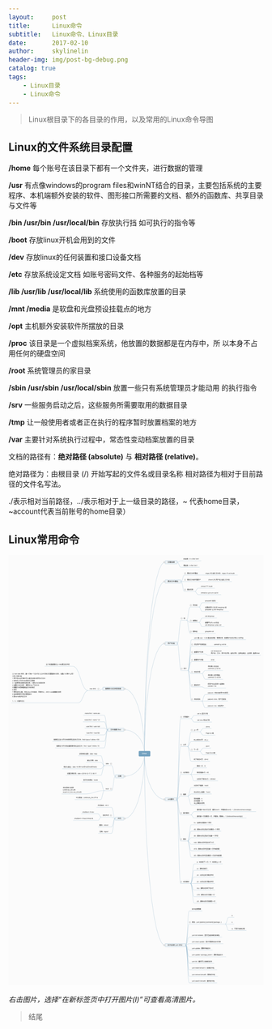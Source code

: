 ```yaml
---
layout:     post
title:      Linux命令
subtitle:   Linux命令、Linux目录
date:       2017-02-10
author:     skylinelin
header-img: img/post-bg-debug.png
catalog: true
tags:
    - Linux目录
    - Linux命令
---
```


> Linux根目录下的各目录的作用，以及常用的Linux命令导图

## Linux的文件系统目录配置

**/home**  每个账号在该目录下都有一个文件夹，进行数据的管理

**/usr** 有点像windows的program files和winNT结合的目录，主要包括系统的主要程序、本机端额外安装的软件、图形接口所需要的文档、额外的函数库、共享目录与文件等

**/bin  /usr/bin  /usr/local/bin** 存放执行挡  如可执行的指令等

**/boot** 存放linux开机会用到的文件

**/dev** 存放linux的任何装置和接口设备文档

**/etc** 存放系统设定文档 如账号密码文件、各种服务的起始档等

**/lib  /usr/lib /usr/local/lib** 系统使用的函数库放置的目录

**/mnt /media** 是软盘和光盘预设挂载点的地方

**/opt** 主机额外安装软件所摆放的目录

**/proc** 该目录是一个虚拟档案系统，他放置的数据都是在内存中，所         以本身不占用任何的硬盘空间

**/root** 系统管理员的家目录

**/sbin  /usr/sbin  /usr/local/sbin** 放置一些只有系统管理员才能动用          的执行指令

**/srv** 一些服务启动之后，这些服务所需要取用的数据目录

**/tmp** 让一般使用者或者正在执行的程序暂时放置档案的地方

**/var**  主要针对系统执行过程中，常态性变动档案放置的目录


文档的路径有：**绝对路径 (absolute)** 与 **相对路径 (relative)**。

绝对路径为：由根目录 (/) 开始写起的文件名或目录名称
相对路径为相对于目前路径的文件名写法。 

./表示相对当前路径，../表示相对于上一级目录的路径，~ 代表home目录，~account代表当前账号的home目录）



## Linux常用命令

![linux](/resource_img/linux/Linux.png)

*右击图片，选择“在新标签页中打开图片(I)”可查看高清图片。*

> 结尾
